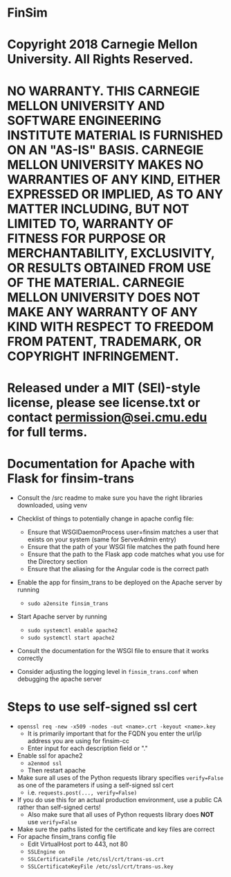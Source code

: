 #  FinSim
#  Copyright 2018 Carnegie Mellon University. All Rights Reserved.
#  NO WARRANTY. THIS CARNEGIE MELLON UNIVERSITY AND SOFTWARE ENGINEERING INSTITUTE MATERIAL IS FURNISHED ON AN "AS-IS" BASIS. CARNEGIE MELLON UNIVERSITY MAKES NO WARRANTIES OF ANY KIND, EITHER EXPRESSED OR IMPLIED, AS TO ANY MATTER INCLUDING, BUT NOT LIMITED TO, WARRANTY OF FITNESS FOR PURPOSE OR MERCHANTABILITY, EXCLUSIVITY, OR RESULTS OBTAINED FROM USE OF THE MATERIAL. CARNEGIE MELLON UNIVERSITY DOES NOT MAKE ANY WARRANTY OF ANY KIND WITH RESPECT TO FREEDOM FROM PATENT, TRADEMARK, OR COPYRIGHT INFRINGEMENT.
#  Released under a MIT (SEI)-style license, please see license.txt or contact permission@sei.cmu.edu for full terms.


# Documentation for Apache with Flask for finsim-trans

- Consult the /src readme to make sure you have the right libraries downloaded, using venv
-  Checklist of things to potentially change in apache config file:
    - Ensure that WSGIDaemonProcess user=finsim matches a user that exists on your system (same for ServerAdmin entry)
    - Ensure that the path of your WSGI file matches the path found here
    - Ensure that the path to the Flask app code matches what you use for the Directory section
    - Ensure that the aliasing for the Angular code is the correct path

- Enable the app for finsim_trans to be deployed on the Apache server by running
    - `sudo a2ensite finsim_trans`

- Start Apache server by running
    - `sudo systemctl enable apache2`
    - `sudo systemctl start apache2`

- Consult the documentation for the WSGI file to ensure that it works correctly
- Consider adjusting the logging level in `finsim_trans.conf` when debugging the apache server

# Steps to use self-signed ssl cert
- `openssl req -new -x509 -nodes -out <name>.crt -keyout <name>.key`
    - It is primarily important that for the FQDN you enter the url/ip address you are using for finsim-cc
    - Enter input for each description field or "."
- Enable ssl for apache2
    - `a2enmod ssl`
    - Then restart apache
- Make sure all uses of the Python requests library specifies `verify=False` as one of the parameters if using a self-signed ssl cert
    - i.e. `requests.post(..., verify=False)`
- If you do use this for an actual production environment, use a public CA rather than self-signed certs!
    - Also make sure that all uses of Python requests library does **NOT** use `verify=False`
- Make sure the paths listed for the certificate and key files are correct
- For apache finsim_trans config file
    - Edit VirtualHost port to 443, not 80
    - `SSLEngine on`
    - `SSLCertificateFile /etc/ssl/crt/trans-us.crt`
    - `SSLCertificateKeyFile /etc/ssl/crt/trans-us.key`
